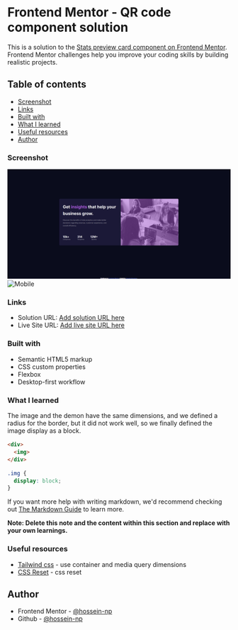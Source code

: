 # Frontend Mentor - QR code component solution

This is a solution to the [Stats preview card component on Frontend Mentor](https://www.frontendmentor.io/challenges/stats-preview-card-component-8JqbgoU62). Frontend Mentor challenges help you improve your coding skills by building realistic projects. 

## Table of contents


  - [Screenshot](#screenshot)
  - [Links](#links)
  - [Built with](#Built-with)
  - [What I learned](#what-i-learned)
  - [Useful resources](#useful-resources)
- [Author](#Author)


### Screenshot

![Desktop](./Assets/Images/Screenshot%202024-11-16%20095705.png)
![Mobile](./images/Mobile.jpg)



### Links

- Solution URL: [Add solution URL here](https://www.frontendmentor.io/solutions/qr-code-component-solution-zOAC9qVUXY)
- Live Site URL: [Add live site URL here](https://hossein-np.github.io/)


### Built with

- Semantic HTML5 markup
- CSS custom properties
- Flexbox
- Desktop-first workflow


### What I learned

The image and the demon have the same dimensions, and we defined a radius for the border, but it did not work well, so we finally defined the image display as a block.

```html
<div>
  <img>
</div>
```
```css
.img {
  display: block;
}
```


If you want more help with writing markdown, we'd recommend checking out [The Markdown Guide](https://www.markdownguide.org/) to learn more.

**Note: Delete this note and the content within this section and replace with your own learnings.**

### Useful resources

- [Tailwind css](https://tailwindcss.com/docs/installation) - use container and media query dimensions
- [CSS Reset](https://meyerweb.com/eric/tools/css/reset/) - css reset 



## Author

- Frontend Mentor - [@hossein-np](https://www.frontendmentor.io/profile/yourusername)
- Github - [@hossein-np](https://www.twitter.com/yourusername)

